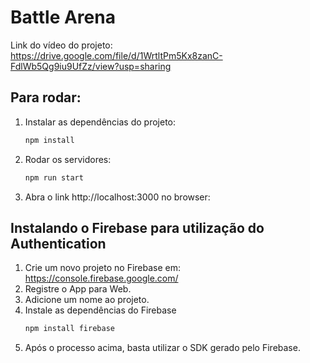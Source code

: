 # Battle Arena

Link do vídeo do projeto: https://drive.google.com/file/d/1WrtltPm5Kx8zanC-FdlWb5Qg9iu9UfZz/view?usp=sharing

## Para rodar:

1. Instalar as dependências do projeto: 

    ```sh
    npm install
    ```

1. Rodar os servidores: 

    ```sh
    npm run start
    ```

1. Abra o link http://localhost:3000 no browser:




## Instalando o Firebase para utilização do Authentication

1. Crie um novo projeto no Firebase em: https://console.firebase.google.com/
2. Registre o App para Web.
3. Adicione um nome ao projeto.
4. Instale as dependências do Firebase
    ```sh
    npm install firebase
    ```
5. Após o processo acima, basta utilizar o SDK gerado pelo Firebase.
